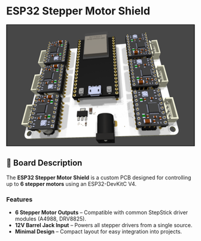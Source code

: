 # ESP32 Stepper Motor Shield

![ESP32 Stepper Shield Preview](./ESP32_STEPPER_SHIELD.png)

## 📌 Board Description
The **ESP32 Stepper Motor Shield** is a custom PCB designed for controlling up to **6 stepper motors** using an ESP32-DevKitC V4.

### Features
- **6 Stepper Motor Outputs** – Compatible with common StepStick driver modules (A4988, DRV8825).
- **12V Barrel Jack Input** – Powers all stepper drivers from a single source.
- **Minimal Design** – Compact layout for easy integration into projects.
